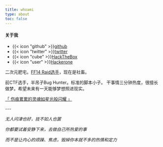 ```yaml
---
title: whoami
type: about
toc: false
---
```


#### 关于我

<script src="https://tryhackme.com/badge/1490973"></script>

* {{< icon "github" >}}[github](https://github.com/Lamber-maybe/)
* {{< icon "twitter" >}}[twitter](https://x.com/Lamber28793923)
* {{< icon "cube" >}}[HackTheBox](https://app.hackthebox.com/profile/697550)
* {{< icon "user" >}}[Hackerone](https://hackerone.com/lamber)

<script src="https://app.hackthebox.com/profile/697550"></script>

二次元肥宅。[FF14 Raid选手](https://www.fflogs.com/character/cn/%E7%90%A5%E7%8F%80%E5%8E%9F/lamber)，现在是社畜。

前CTF选手，半吊子Bug Hunter。标准的脚本小子。
干事情三分钟热度，很擅长做梦。希望未来有一天能够梦想照进现实。

[「 伤痕累累的灵魂如星光般闪耀 」](https://github.com/kelseyhightower/nocode/issues/4573)

*---*

*无人问津也好，技不如人也罢*

*你都要试着安静下来，去做自己所热爱的事*

*而不是让内心的烦躁、焦虑，毁掉你本就不多的热情和定力*